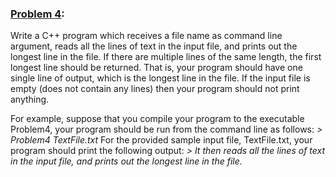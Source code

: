 ### <ins>Problem 4</ins>:
Write a C++ program which receives a file name as command line argument, reads all the lines of text in the input file, and prints out the longest line in the file. If there are multiple lines of the same length, the first longest line should be returned. That is, your program should have one single line of output, which is the longest line in the file. If the input file is empty (does not contain any lines) then your program should not print anything.

For example, suppose that you compile your program to the executable Problem4, your program should be run from the command line as follows:
  *> Problem4 TextFile.txt*
For the provided sample input file, TextFile.txt, your program should print the following output:
  *> It then reads all the lines of text in the input file, and prints out the longest line in the file.*
